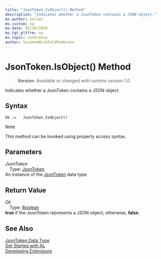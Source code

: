 ```yaml
---
title: "JsonToken.IsObject() Method"
description: "Indicates whether a JsonToken contains a JSON object."
ms.author: solsen
ms.custom: na
ms.date: 02/26/2024
ms.tgt_pltfrm: na
ms.topic: reference
author: SusanneWindfeldPedersen
---
```

[//]: # (START>DO_NOT_EDIT)
[//]: # (IMPORTANT:Do not edit any of the content between here and the END>DO_NOT_EDIT.)
[//]: # (Any modifications should be made in the .xml files in the ModernDev repo.)
# JsonToken.IsObject() Method
> **Version**: _Available or changed with runtime version 1.0._

Indicates whether a JsonToken contains a JSON object.


## Syntax
```AL
Ok :=   JsonToken.IsObject()
```
> [!NOTE]
> This method can be invoked using property access syntax.
## Parameters
*JsonToken*  
&emsp;Type: [JsonToken](jsontoken-data-type.md)  
An instance of the [JsonToken](jsontoken-data-type.md) data type.  

## Return Value
*Ok*  
&emsp;Type: [Boolean](../boolean/boolean-data-type.md)  
**true** if the JsonToken represents a JSON object; otherwise, **false**.


[//]: # (IMPORTANT: END>DO_NOT_EDIT)
## See Also
[JsonToken Data Type](jsontoken-data-type.md)  
[Get Started with AL](../../devenv-get-started.md)  
[Developing Extensions](../../devenv-dev-overview.md)